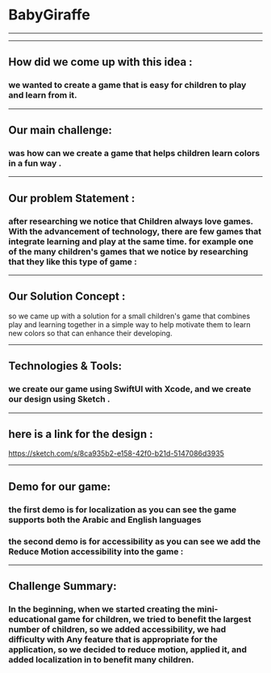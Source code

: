 # BabyGiraffe
___
___


## How did we come up with this idea :
### we wanted to create a game that is easy for children to play and learn from it.
___

## Our main challenge:
### was how can we create a game that helps children learn colors in a fun way .
___

## Our problem Statement :
### after researching we notice that Children always love games. With the advancement of technology, there are few games that integrate learning and play at the same time. for example one of the many children's games that we notice by researching that they like this type of game :


___

## Our Solution Concept : 
so we came up with a solution for a small children's game that combines play and learning together in a simple way to help motivate them to learn new colors so that can enhance their developing.

___


## Technologies & Tools:
### we create our game using SwiftUI with Xcode, and we create our design using Sketch .
___



## here is a link for the design :
https://sketch.com/s/8ca935b2-e158-42f0-b21d-5147086d3935


___

## Demo for our game:

### the first demo is for localization as you can see the game supports both the Arabic and English languages

### the second demo is for accessibility as you can see we add the Reduce Motion accessibility into the game :

___


## Challenge Summary:
### In the beginning, when we started creating the mini-educational game for children, we tried to benefit the largest number of children, so we added accessibility, we had difficulty with Any feature that is appropriate for the application, so we decided to reduce motion, applied it, and added localization in to benefit many children.
